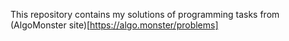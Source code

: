 This repository contains my solutions of programming tasks from (AlgoMonster site)[https://algo.monster/problems]
